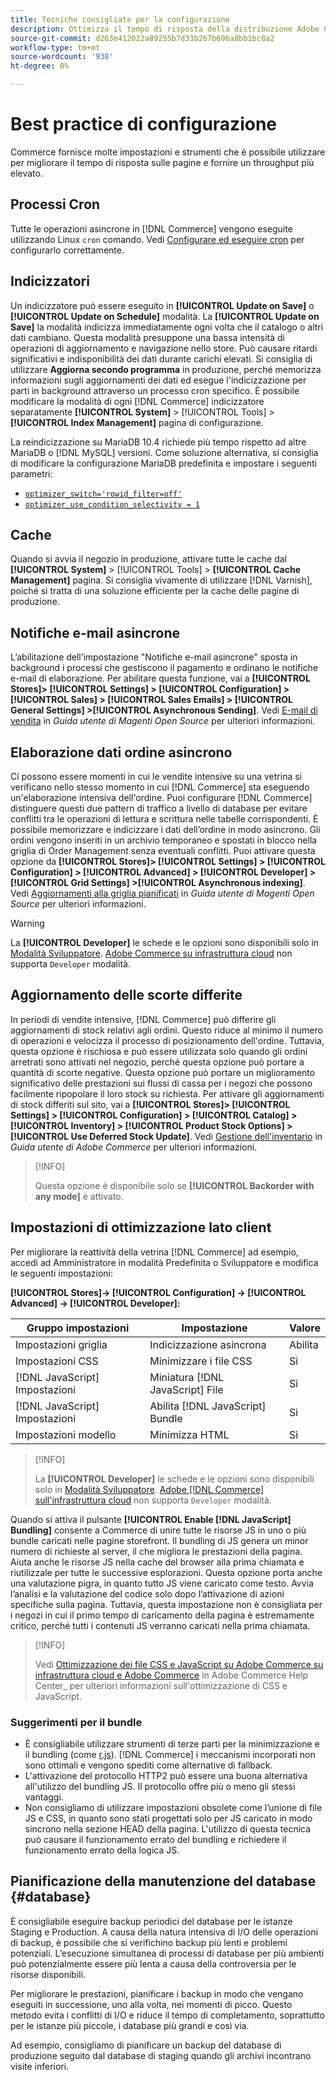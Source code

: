 ```yaml
---
title: Tecniche consigliate per la configurazione
description: Ottimizza il tempo di risposta della distribuzione Adobe Commerce o Magenti Open Source utilizzando queste best practice.
source-git-commit: d263e412022a89255b7d33b267b696a8bb1bc8a2
workflow-type: tm+mt
source-wordcount: '938'
ht-degree: 0%

---
```



# Best practice di configurazione

Commerce fornisce molte impostazioni e strumenti che è possibile utilizzare per migliorare il tempo di risposta sulle pagine e fornire un throughput più elevato.

## Processi Cron

Tutte le operazioni asincrone in [!DNL Commerce] vengono eseguite utilizzando Linux `cron` comando. Vedi [Configurare ed eseguire cron](../configuration/cli/configure-cron-jobs.md) per configurarlo correttamente.

## Indicizzatori

Un indicizzatore può essere eseguito in **[!UICONTROL Update on Save]** o **[!UICONTROL Update on Schedule]** modalità. La **[!UICONTROL Update on Save]** la modalità indicizza immediatamente ogni volta che il catalogo o altri dati cambiano. Questa modalità presuppone una bassa intensità di operazioni di aggiornamento e navigazione nello store. Può causare ritardi significativi e indisponibilità dei dati durante carichi elevati. Si consiglia di utilizzare **Aggiorna secondo programma** in produzione, perché memorizza informazioni sugli aggiornamenti dei dati ed esegue l&#39;indicizzazione per parti in background attraverso un processo cron specifico. È possibile modificare la modalità di ogni [!DNL Commerce] indicizzatore separatamente  **[!UICONTROL System]** > [!UICONTROL Tools] > **[!UICONTROL Index Management]** pagina di configurazione.

La reindicizzazione su MariaDB 10.4 richiede più tempo rispetto ad altre MariaDB o [!DNL MySQL] versioni. Come soluzione alternativa, si consiglia di modificare la configurazione MariaDB predefinita e impostare i seguenti parametri:

* [`optimizer_switch='rowid_filter=off'`](https://mariadb.com/kb/en/optimizer-switch/)
* [`optimizer_use_condition_selectivity = 1`](https://mariadb.com/products/skysql/docs/reference/es/system-variables/optimizer_use_condition_selectivity/)

## Cache

Quando si avvia il negozio in produzione, attivare tutte le cache dal **[!UICONTROL System]** > [!UICONTROL Tools] > **[!UICONTROL Cache Management]** pagina. Si consiglia vivamente di utilizzare [!DNL Varnish], poiché si tratta di una soluzione efficiente per la cache delle pagine di produzione.

## Notifiche e-mail asincrone

L’abilitazione dell’impostazione &quot;Notifiche e-mail asincrone&quot; sposta in background i processi che gestiscono il pagamento e ordinano le notifiche e-mail di elaborazione. Per abilitare questa funzione, vai a **[!UICONTROL Stores]> [!UICONTROL Settings] > [!UICONTROL Configuration] > [!UICONTROL Sales] > [!UICONTROL Sales Emails] > [!UICONTROL General Settings] >[!UICONTROL Asynchronous Sending]**. Vedi [E-mail di vendita](https://docs.magento.com/user-guide/configuration/sales/sales-emails.html) in _Guida utente di Magenti Open Source_ per ulteriori informazioni.

## Elaborazione dati ordine asincrono

Ci possono essere momenti in cui le vendite intensive su una vetrina si verificano nello stesso momento in cui [!DNL Commerce] sta eseguendo un&#39;elaborazione intensiva dell&#39;ordine. Puoi configurare [!DNL Commerce] distinguere questi due pattern di traffico a livello di database per evitare conflitti tra le operazioni di lettura e scrittura nelle tabelle corrispondenti. È possibile memorizzare e indicizzare i dati dell’ordine in modo asincrono. Gli ordini vengono inseriti in un archivio temporaneo e spostati in blocco nella griglia di Order Management senza eventuali conflitti. Puoi attivare questa opzione da **[!UICONTROL Stores]> [!UICONTROL Settings] > [!UICONTROL Configuration] > [!UICONTROL Advanced] > [!UICONTROL Developer] > [!UICONTROL Grid Settings] >[!UICONTROL Asynchronous indexing]**. Vedi [Aggiornamenti alla griglia pianificati](https://docs.magento.com/user-guide/sales/order-grid-updates-schedule.html) in _Guida utente di Magenti Open Source_ per ulteriori informazioni.

>[!WARNING]
>
>La **[!UICONTROL Developer]** le schede e le opzioni sono disponibili solo in [Modalità Sviluppatore](../configuration/cli/set-mode.md). [Adobe Commerce su infrastruttura cloud](https://devdocs.magento.com/cloud/requirements/cloud-requirements.html#cloud-req-test) non supporta `Developer` modalità.

## Aggiornamento delle scorte differite

In periodi di vendite intensive, [!DNL Commerce] può differire gli aggiornamenti di stock relativi agli ordini. Questo riduce al minimo il numero di operazioni e velocizza il processo di posizionamento dell&#39;ordine. Tuttavia, questa opzione è rischiosa e può essere utilizzata solo quando gli ordini arretrati sono attivati nel negozio, perché questa opzione può portare a quantità di scorte negative. Questa opzione può portare un miglioramento significativo delle prestazioni sui flussi di cassa per i negozi che possono facilmente ripopolare il loro stock su richiesta. Per attivare gli aggiornamenti di stock differiti sul sito, vai a **[!UICONTROL Stores]> [!UICONTROL Settings] > [!UICONTROL Configuration] > [!UICONTROL Catalog] > [!UICONTROL Inventory] > [!UICONTROL Product Stock Options] >[!UICONTROL Use Deferred Stock Update]**. Vedi [Gestione dell&#39;inventario](https://docs.magento.com/user-guide/catalog/inventory.html) in _Guida utente di Adobe Commerce_ per ulteriori informazioni.

>[!INFO]
>
>Questa opzione è disponibile solo se **[!UICONTROL Backorder with any mode]** è attivato.

## Impostazioni di ottimizzazione lato client

Per migliorare la reattività della vetrina [!DNL Commerce] ad esempio, accedi ad Amministratore in modalità Predefinita o Sviluppatore e modifica le seguenti impostazioni:

**[!UICONTROL Stores]-> [!UICONTROL Configuration] -> [!UICONTROL Advanced] -> [!UICONTROL Developer]:**

| Gruppo impostazioni | Impostazione | Valore |
| ------------------- | -------------------------- | ------ |
| Impostazioni griglia | Indicizzazione asincrona | Abilita |
| Impostazioni CSS | Minimizzare i file CSS | Sì |
| [!DNL JavaScript] Impostazioni | Miniatura [!DNL JavaScript] File | Sì |
| [!DNL JavaScript] Impostazioni | Abilita [!DNL JavaScript] Bundle | Sì |
| Impostazioni modello | Minimizza HTML | Sì |

>[!INFO]
>
>La **[!UICONTROL Developer]** le schede e le opzioni sono disponibili solo in [Modalità Sviluppatore](../configuration/cli/set-mode.md). [Adobe [!DNL Commerce] sull&#39;infrastruttura cloud](https://devdocs.magento.com/cloud/requirements/cloud-requirements.html#cloud-req-test) non supporta `Developer` modalità.

Quando si attiva il pulsante **[!UICONTROL Enable [!DNL JavaScript] Bundling]** consente a Commerce di unire tutte le risorse JS in uno o più bundle caricati nelle pagine storefront. Il bundling di JS genera un minor numero di richieste al server, il che migliora le prestazioni della pagina. Aiuta anche le risorse JS nella cache del browser alla prima chiamata e riutilizzale per tutte le successive esplorazioni. Questa opzione porta anche una valutazione pigra, in quanto tutto JS viene caricato come testo. Avvia l’analisi e la valutazione del codice solo dopo l’attivazione di azioni specifiche sulla pagina. Tuttavia, questa impostazione non è consigliata per i negozi in cui il primo tempo di caricamento della pagina è estremamente critico, perché tutti i contenuti JS verranno caricati nella prima chiamata.

>[!INFO]
>
>Vedi [Ottimizzazione dei file CSS e JavaScript su Adobe Commerce su infrastruttura cloud e Adobe Commerce](https://support.magento.com/hc/en-us/articles/360044482152) in Adobe Commerce Help Center_ per ulteriori informazioni sull&#39;ottimizzazione di CSS e JavaScript.

### Suggerimenti per il bundle

* È consigliabile utilizzare strumenti di terze parti per la minimizzazione e il bundling (come [r.js](https://requirejs.org/)). [!DNL Commerce] i meccanismi incorporati non sono ottimali e vengono spediti come alternative di fallback.
* L&#39;attivazione del protocollo HTTP2 può essere una buona alternativa all&#39;utilizzo del bundling JS. Il protocollo offre più o meno gli stessi vantaggi.
* Non consigliamo di utilizzare impostazioni obsolete come l’unione di file JS e CSS, in quanto sono stati progettati solo per JS caricato in modo sincrono nella sezione HEAD della pagina. L&#39;utilizzo di questa tecnica può causare il funzionamento errato del bundling e richiedere il funzionamento errato della logica JS.

## Pianificazione della manutenzione del database {#database}

È consigliabile eseguire backup periodici del database per le istanze Staging e Production. A causa della natura intensiva di I/O delle operazioni di backup, è possibile che si verifichino backup più lenti e problemi potenziali. L’esecuzione simultanea di processi di database per più ambienti può potenzialmente essere più lenta a causa della controversia per le risorse disponibili.

Per migliorare le prestazioni, pianificare i backup in modo che vengano eseguiti in successione, uno alla volta, nei momenti di picco. Questo metodo evita i conflitti di I/O e riduce il tempo di completamento, soprattutto per le istanze più piccole, i database più grandi e così via.

Ad esempio, consigliamo di pianificare un backup del database di produzione seguito dal database di staging quando gli archivi incontrano visite inferiori.
